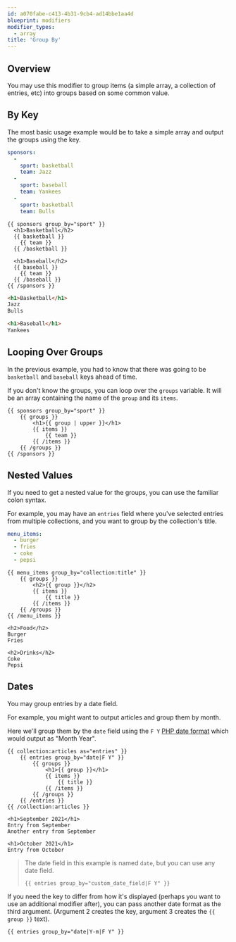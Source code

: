 ```yaml
---
id: a070fabe-c413-4b31-9cb4-ad14bbe1aa4d
blueprint: modifiers
modifier_types:
  - array
title: 'Group By'
---
```

## Overview

You may use this modifier to group items (a simple array, a collection of entries, etc) into groups
based on some common value.

## By Key

The most basic usage example would be to take a simple array and output the groups using the key.

```yaml
sponsors:
  -
    sport: basketball
    team: Jazz
  -
    sport: baseball
    team: Yankees
  -
    sport: basketball
    team: Bulls
```

```
{{ sponsors group_by="sport" }}
  <h1>Basketball</h2>
  {{ basketball }}
    {{ team }}
  {{ /basketball }}

  <h1>Baseball</h2>
  {{ baseball }}
    {{ team }}
  {{ /baseball }}
{{ /sponsors }}
```

```html
<h1>Basketball</h1>
Jazz
Bulls

<h1>Baseball</h1>
Yankees
```

## Looping Over Groups
In the previous example, you had to know that there was going to be `basketball` and `baseball` keys ahead of time.

If you don't know the groups, you can loop over the `groups` variable.
It will be an array containing the name of the `group` and its `items`.

```
{{ sponsors group_by="sport" }}
    {{ groups }}
        <h1>{{ group | upper }}</h1>
        {{ items }}
            {{ team }}
        {{ /items }}
    {{ /groups }}
{{ /sponsors }}
```

## Nested Values
If you need to get a nested value for the groups, you can use the familiar colon syntax.

For example, you may have an `entries` field where you've selected entries from multiple collections, and you want to group by the collection's title.

```yaml
menu_items:
  - burger
  - fries
  - coke
  - pepsi
```
```
{{ menu_items group_by="collection:title" }}
    {{ groups }}
        <h2>{{ group }}</h2>
        {{ items }}
            {{ title }}
        {{ /items }}
    {{ /groups }}
{{ /menu_items }}
```
```
<h2>Food</h2>
Burger
Fries

<h2>Drinks</h2>
Coke
Pepsi
```

## Dates

You may group entries by a date field.

For example, you might want to output articles and group them by month.

Here we'll group them by the `date` field using the `F Y` [PHP date format](https://www.php.net/manual/en/datetime.format.php) which
would output as "Month Year".

```
{{ collection:articles as="entries" }}
    {{ entries group_by="date|F Y" }}
        {{ groups }}
            <h1>{{ group }}</h1>
            {{ items }}
                {{ title }}
            {{ /items }}
        {{ /groups }}
    {{ /entries }}
{{ /collection:articles }}
```

```
<h1>September 2021</h1>
Entry from September
Another entry from September

<h1>October 2021</h1>
Entry from October
```

> The date field in this example is named `date`, but you can use any date field.
> ```
> {{ entries group_by="custom_date_field|F Y" }}
> ```

If you need the key to differ from how it's displayed (perhaps you want to use an additional modifier after), you can pass another date format as the
third argument. (Argument 2 creates the key, argument 3 creates the `{{ group }}` text).

```
{{ entries group_by="date|Y-m|F Y" }}
```
